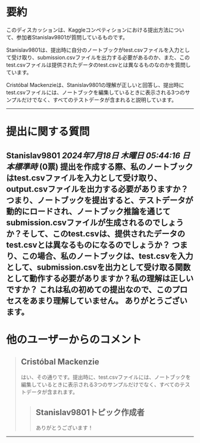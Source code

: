 # 要約 
このディスカッションは、Kaggleコンペティションにおける提出方法について、参加者Stanislav9801が質問しているものです。

Stanislav9801は、提出時に自分のノートブックがtest.csvファイルを入力として受け取り、submission.csvファイルを出力する必要があるのか、また、このtest.csvファイルは提供されたデータのtest.csvとは異なるものなのかを質問しています。

Cristóbal Mackenzieは、Stanislav9801の理解が正しいと回答し、提出時にtest.csvファイルには、ノートブックを編集しているときに表示される3つのサンプルだけでなく、すべてのテストデータが含まれると説明しています。 


---
# 提出に関する質問

**Stanislav9801** *2024年7月18日 木曜日 05:44:16 日本標準時* (0票)
提出を作成する際、私のノートブックはtest.csvファイルを入力として受け取り、output.csvファイルを出力する必要がありますか？
つまり、ノートブックを提出すると、テストデータが動的にロードされ、ノートブック推論を通じてsubmission.csvファイルが生成されるのでしょうか？そして、このtest.csvは、提供されたデータのtest.csvとは異なるものになるのでしょうか？
つまり、この場合、私のノートブックは、test.csvを入力として、submission.csvを出力として受け取る関数として動作する必要がありますか？私の理解は正しいですか？
これは私の初めての提出なので、このプロセスをあまり理解していません。
ありがとうございます。
---
# 他のユーザーからのコメント
> ## Cristóbal Mackenzie
> 
> はい、その通りです。提出時に、test.csvファイルには、ノートブックを編集しているときに表示される3つのサンプルだけでなく、すべてのテストデータが含まれます。
> 
> 
> 
> > ## Stanislav9801トピック作成者
> > 
> > ありがとうございます！
> > 
> > 
> > 
---

